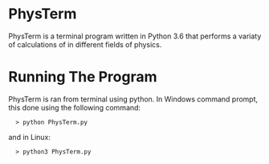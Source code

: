# PhysTerm

PhysTerm is a terminal program written in Python 3.6 that performs a variaty of calculations of in different fields of physics.

# Running The Program
PhysTerm is ran from terminal using python. In Windows command prompt, this done using the following command:
      
      > python PhysTerm.py

and in Linux:

      > python3 PhysTerm.py
